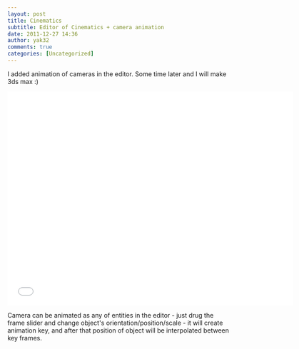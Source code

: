 ```yaml
---
layout: post
title: Cinematics
subtitle: Editor of Cinematics + camera animation
date: 2011-12-27 14:36
author: yak32
comments: true
categories: [Uncategorized]
---
```

I added animation of cameras in the editor. Some time later and I will make 3ds max :)
<iframe src="//www.youtube.com/embed/shtGSepC0WA" frameborder="0" width="640" height="480"></iframe>

Camera can be animated as any of entities in the editor - just drug the frame slider
and change object's orientation/position/scale - it will create animation key, and after that position of object will be interpolated between key frames.
